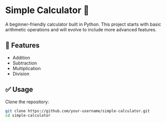 # Simple Calculator 🧮

A beginner-friendly calculator built in Python. This project starts with basic arithmetic operations and will evolve to include more advanced features.

## 🚀 Features

- Addition
- Subtraction
- Multiplication
- Division

## ✅ Usage

Clone the repository:

```bash
git clone https://github.com/your-username/simple-calculator.git
cd simple-calculator
